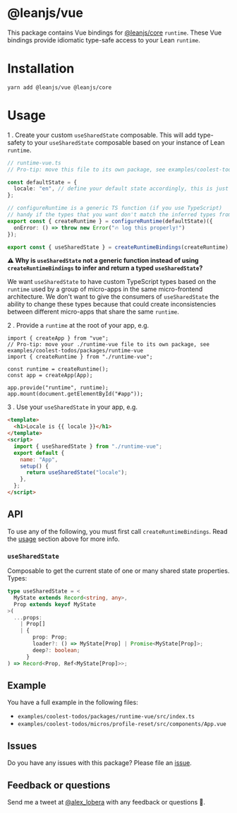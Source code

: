 # @leanjs/vue

This package contains Vue bindings for [@leanjs/core](https://github.com/leanjs/leanjs/tree/main/packages/core) `runtime`. These Vue bindings provide idiomatic type-safe access to your Lean `runtime`.

# Installation

`yarn add @leanjs/vue @leanjs/core`

# Usage

1 . Create your custom `useSharedState` composable. This will add type-safety to your `useSharedState` composable based on your instance of Lean `runtime`.

```ts
// runtime-vue.ts
// Pro-tip: move this file to its own package, see examples/coolest-todos/packages/runtime-vue

const defaultState = {
  locale: "en", // define your default state accordingly, this is just an example
};

// configureRuntime is a generic TS function (if you use TypeScript)
// handy if the types that you want don't match the inferred types from defaultState
export const { createRuntime } = configureRuntime(defaultState)({
  onError: () => throw new Error("🔥 log this properly!")
});

export const { useSharedState } = createRuntimeBindings(createRuntime);
```

**⚠️ Why is `useSharedState` not a generic function instead of using `createRuntimeBindings` to infer and return a typed `useSharedState`?**

We want `useSharedState` to have custom TypeScript types based on the `runtime` used by a group of micro-apps in the same micro-frontend architecture. We don't want to give the consumers of `useSharedState` the ability to change these types because that could create inconsistencies between different micro-apps that share the same `runtime`.

2 . Provide a `runtime` at the root of your app, e.g.

```tsx
import { createApp } from "vue";
// Pro-tip: move your ./runtime-vue file to its own package, see examples/coolest-todos/packages/runtime-vue
import { createRuntime } from "./runtime-vue";

const runtime = createRuntime();
const app = createApp(App);

app.provide("runtime", runtime);
app.mount(document.getElementById("#app"));
```

3 . Use your `useSharedState` in your app, e.g.

```html
<template>
  <h1>Locale is {{ locale }}</h1>
</template>
<script>
  import { useSharedState } from "./runtime-vue";
  export default {
    name: "App",
    setup() {
      return useSharedState("locale");
    },
  };
</script>
```

## API

To use any of the following, you must first call `createRuntimeBindings`. Read the [usage](#usage) section above for more info.

### `useSharedState`

Composable to get the current state of one or many shared state properties. Types:

```ts
type useSharedState = <
  MyState extends Record<string, any>,
  Prop extends keyof MyState
>(
  ...props:
    | Prop[]
    | {
        prop: Prop;
        loader?: () => MyState[Prop] | Promise<MyState[Prop]>;
        deep?: boolean;
      }
) => Record<Prop, Ref<MyState[Prop]>>;
```

## Example

You have a full example in the following files:

- `examples/coolest-todos/packages/runtime-vue/src/index.ts`
- `examples/coolest-todos/micros/profile-reset/src/components/App.vue`

## Issues

Do you have any issues with this package? Please file an [issue](https://github.com/leanjs/leanjs/issues/new).

## Feedback or questions

Send me a tweet at [@alex_lobera](https://twitter.com/alex_lobera/) with any feedback or questions 🙏.
